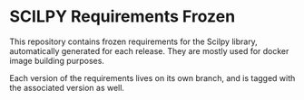 SCILPY Requirements Frozen
==========================

This repository contains frozen requirements for the Scilpy library, 
automatically generated for each release. They are mostly used for docker 
image building purposes.

Each version of the requirements lives on its own branch, and is tagged with 
the associated version as well.
